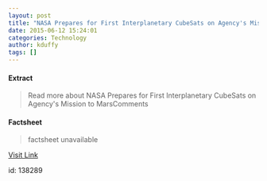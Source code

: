 ```yaml
---
layout: post
title: "NASA Prepares for First Interplanetary CubeSats on Agency's Mission to Mars"
date: 2015-06-12 15:24:01
categories: Technology
author: kduffy
tags: []
---
```



#### Extract
>Read more about NASA Prepares for First Interplanetary CubeSats on Agency&#039;s Mission to MarsComments

#### Factsheet
>factsheet unavailable

[Visit Link](http://www.pddnet.com/news/2015/06/nasa-prepares-first-interplanetary-cubesats-agencys-mission-mars)

id:  138289
